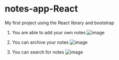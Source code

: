 # notes-app-React
 My first project using the React library and bootstrap

1. You are able to add your own notes
![image](https://github.com/NoobiesDoobies/notes-app-React/assets/94593468/ecda367d-a00d-450f-86f6-039c64c509b5)

2. You can archive your notes
![image](https://github.com/NoobiesDoobies/notes-app-React/assets/94593468/b3a1c418-cb33-4368-8a5f-4a298fb006be)

3. You can search for notes
![image](https://github.com/NoobiesDoobies/notes-app-React/assets/94593468/7afae684-4e39-49e8-a8ba-8a30b4befe8a)



